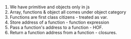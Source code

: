 1. We have primitive and objects only in js
2. Array, functions & object all comes under object category
3. Functions are first class citizens - treated as var.
4. Store address of a function - function expression
5. Pass a function's address to a function - HOF.
6. Return a function address from a function - closures.